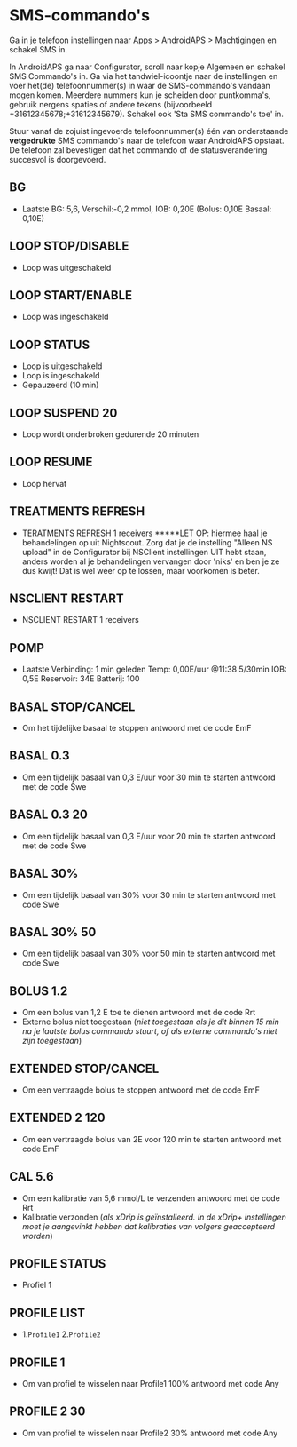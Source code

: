 # SMS-commando's

Ga in je telefoon instellingen naar Apps > AndroidAPS > Machtigingen en schakel SMS in.

In AndroidAPS ga naar Configurator, scroll naar kopje Algemeen en schakel SMS Commando's in. Ga via het tandwiel-icoontje naar de instellingen en voer het(de) telefoonnummer(s) in waar de SMS-commando's vandaan mogen komen. Meerdere nummers kun je scheiden door puntkomma's, gebruik nergens spaties of andere tekens (bijvoorbeeld +31612345678;+31612345679). Schakel ook 'Sta SMS commando's toe' in.

Stuur vanaf de zojuist ingevoerde telefoonnummer(s) één van onderstaande **vetgedrukte** SMS commando's naar de telefoon waar AndroidAPS opstaat. De telefoon zal bevestigen dat het commando of de statusverandering succesvol is doorgevoerd.

## BG

- Laatste BG: 5,6, Verschil:-0,2 mmol, IOB: 0,20E (Bolus: 0,10E Basaal: 0,10E)

## LOOP STOP/DISABLE

- Loop was uitgeschakeld

## LOOP START/ENABLE

- Loop was ingeschakeld

## LOOP STATUS

- Loop is uitgeschakeld
- Loop is ingeschakeld
- Gepauzeerd (10 min)

## LOOP SUSPEND 20

- Loop wordt onderbroken gedurende 20 minuten

## LOOP RESUME

- Loop hervat

## TREATMENTS REFRESH

- TERATMENTS REFRESH 1 receivers *****LET OP: hiermee haal je behandelingen op uit Nightscout. Zorg dat je de instelling "Alleen NS upload" in de Configurator bij NSClient instellingen UIT hebt staan, anders worden al je behandelingen vervangen door 'niks' en ben je ze dus kwijt! Dat is wel weer op te lossen, maar voorkomen is beter.

## NSCLIENT RESTART

- NSCLIENT RESTART 1 receivers

## POMP

- Laatste Verbinding: 1 min geleden Temp: 0,00E/uur @11:38 5/30min IOB: 0,5E Reservoir: 34E Batterij: 100

## BASAL STOP/CANCEL

- Om het tijdelijke basaal te stoppen antwoord met de code EmF

## BASAL 0.3

- Om een tijdelijk basaal van 0,3 E/uur voor 30 min te starten antwoord met de code Swe

## BASAL 0.3 20

- Om een tijdelijk basaal van 0,3 E/uur voor 20 min te starten antwoord met de code Swe

## BASAL 30%

- Om een tijdelijk basaal van 30% voor 30 min te starten antwoord met code Swe

## BASAL 30% 50

- Om een tijdelijk basaal van 30% voor 50 min te starten antwoord met code Swe

## BOLUS 1.2

- Om een bolus van 1,2 E toe te dienen antwoord met de code Rrt
- Externe bolus niet toegestaan (*niet toegestaan als je dit binnen 15 min na je laatste bolus commando stuurt, of als externe commando's niet zijn toegestaan*)

## EXTENDED STOP/CANCEL

- Om een vertraagde bolus te stoppen antwoord met de code EmF

## EXTENDED 2 120

- Om een vertraagde bolus van 2E voor 120 min te starten antwoord met code EmF

## CAL 5.6

- Om een kalibratie van 5,6 mmol/L te verzenden antwoord met de code Rrt
- Kalibratie verzonden (*als xDrip is geïnstalleerd. In de xDrip+ instellingen moet je aangevinkt hebben dat kalibraties van volgers geaccepteerd worden*)

## PROFILE STATUS

- Profiel 1

## PROFILE LIST

- 1.`Profile1` 2.`Profile2`

## PROFILE 1

- Om van profiel te wisselen naar Profile1 100% antwoord met code Any

## PROFILE 2 30

- Om van profiel te wisselen naar Profile2 30% antwoord met code Any